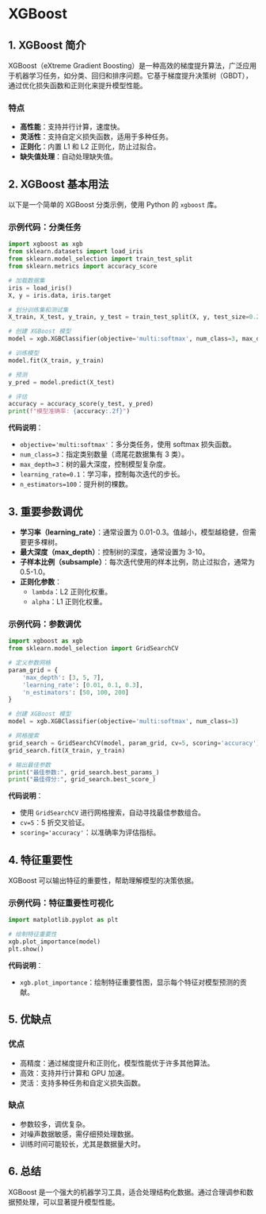 # XGBoost

## 1. XGBoost 简介

XGBoost（eXtreme Gradient Boosting）是一种高效的梯度提升算法，广泛应用于机器学习任务，如分类、回归和排序问题。它基于梯度提升决策树（GBDT），通过优化损失函数和正则化来提升模型性能。

### 特点
- **高性能**：支持并行计算，速度快。
- **灵活性**：支持自定义损失函数，适用于多种任务。
- **正则化**：内置 L1 和 L2 正则化，防止过拟合。
- **缺失值处理**：自动处理缺失值。

## 2. XGBoost 基本用法

以下是一个简单的 XGBoost 分类示例，使用 Python 的 `xgboost` 库。

### 示例代码：分类任务

```python
import xgboost as xgb
from sklearn.datasets import load_iris
from sklearn.model_selection import train_test_split
from sklearn.metrics import accuracy_score

# 加载数据集
iris = load_iris()
X, y = iris.data, iris.target

# 划分训练集和测试集
X_train, X_test, y_train, y_test = train_test_split(X, y, test_size=0.2, random_state=42)

# 创建 XGBoost 模型
model = xgb.XGBClassifier(objective='multi:softmax', num_class=3, max_depth=3, learning_rate=0.1, n_estimators=100)

# 训练模型
model.fit(X_train, y_train)

# 预测
y_pred = model.predict(X_test)

# 评估
accuracy = accuracy_score(y_test, y_pred)
print(f"模型准确率: {accuracy:.2f}")
```

**代码说明**：
- `objective='multi:softmax'`：多分类任务，使用 softmax 损失函数。
- `num_class=3`：指定类别数量（鸢尾花数据集有 3 类）。
- `max_depth=3`：树的最大深度，控制模型复杂度。
- `learning_rate=0.1`：学习率，控制每次迭代的步长。
- `n_estimators=100`：提升树的棵数。

## 3. 重要参数调优

- **学习率（learning_rate）**：通常设置为 0.01-0.3。值越小，模型越稳健，但需要更多棵树。
- **最大深度（max_depth）**：控制树的深度，通常设置为 3-10。
- **子样本比例（subsample）**：每次迭代使用的样本比例，防止过拟合，通常为 0.5-1.0。
- **正则化参数**：
  - `lambda`：L2 正则化权重。
  - `alpha`：L1 正则化权重。

### 示例代码：参数调优

```python
import xgboost as xgb
from sklearn.model_selection import GridSearchCV

# 定义参数网格
param_grid = {
    'max_depth': [3, 5, 7],
    'learning_rate': [0.01, 0.1, 0.3],
    'n_estimators': [50, 100, 200]
}

# 创建 XGBoost 模型
model = xgb.XGBClassifier(objective='multi:softmax', num_class=3)

# 网格搜索
grid_search = GridSearchCV(model, param_grid, cv=5, scoring='accuracy')
grid_search.fit(X_train, y_train)

# 输出最佳参数
print("最佳参数:", grid_search.best_params_)
print("最佳得分:", grid_search.best_score_)
```

**代码说明**：
- 使用 `GridSearchCV` 进行网格搜索，自动寻找最佳参数组合。
- `cv=5`：5 折交叉验证。
- `scoring='accuracy'`：以准确率为评估指标。

## 4. 特征重要性

XGBoost 可以输出特征的重要性，帮助理解模型的决策依据。

### 示例代码：特征重要性可视化

```python
import matplotlib.pyplot as plt

# 绘制特征重要性
xgb.plot_importance(model)
plt.show()
```

**代码说明**：
- `xgb.plot_importance`：绘制特征重要性图，显示每个特征对模型预测的贡献。

## 5. 优缺点

### 优点
- 高精度：通过梯度提升和正则化，模型性能优于许多其他算法。
- 高效：支持并行计算和 GPU 加速。
- 灵活：支持多种任务和自定义损失函数。

### 缺点
- 参数较多，调优复杂。
- 对噪声数据敏感，需仔细预处理数据。
- 训练时间可能较长，尤其是数据量大时。

## 6. 总结

XGBoost 是一个强大的机器学习工具，适合处理结构化数据。通过合理调参和数据预处理，可以显著提升模型性能。